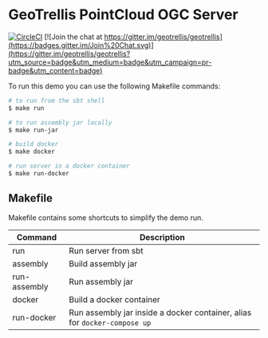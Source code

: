 # GeoTrellis PointCloud OGC Server 

[![CircleCI](https://circleci.com/gh/geotrellis/geotrellis-pointcloud-server.svg?style=svg)](https://circleci.com/gh/geotrellis/geotrellis-pointcloud-server)
[![Join the chat at https://gitter.im/geotrellis/geotrellis](https://badges.gitter.im/Join%20Chat.svg)](https://gitter.im/geotrellis/geotrellis?utm_source=badge&utm_medium=badge&utm_campaign=pr-badge&utm_content=badge)

To run this demo you can use the following Makefile commands:

```bash
# to run from the sbt shell
$ make run

# to run assembly jar locally
$ make run-jar

# build docker
$ make docker

# run server in a docker container
$ make run-docker
```

## Makefile

Makefile contains some shortcuts to simplify the demo run.

| Command          | Description                                                              |
|------------------|--------------------------------------------------------------------------|
|run               |Run server from sbt                                                       |
|assembly          |Build assembly jar                                                        |
|run-assembly      |Run assembly jar                                                          |
|docker            |Build a docker container                                                  |
|run-docker        |Run assembly jar inside a docker container, alias for `docker-compose up` |
